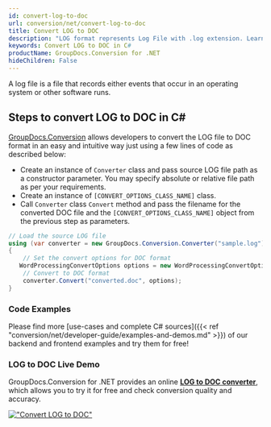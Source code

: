 ```yaml
---
id: convert-log-to-doc
url: conversion/net/convert-log-to-doc
title: Convert LOG to DOC
description: "LOG format represents Log File with .log extension. Learn how to convert LOG to DOC file programmatically in C# language using GroupDocs.Conversion for .NET library."
keywords: Convert LOG to DOC in C#
productName: GroupDocs.Conversion for .NET
hideChildren: False
---
```


A log file is a file that records either events that occur in an operating system or other software runs.

## Steps to convert LOG to DOC in C#

[GroupDocs.Conversion](https://products.groupdocs.com/conversion/net) allows developers to convert the LOG file to DOC format in an easy and intuitive way just using a few lines of code as described below:

* Create an instance of `Converter` class and pass source LOG file path as a constructor parameter. You may specify absolute or relative file path as per your requirements. 
* Create an instance of `[CONVERT_OPTIONS_CLASS_NAME]` class.
* Call `Converter` class `Convert` method and pass the filename for the converted DOC file and the `[CONVERT_OPTIONS_CLASS_NAME]` object from the previous step as parameters.

```csharp
// Load the source LOG file
using (var converter = new GroupDocs.Conversion.Converter("sample.log"))
{
    // Set the convert options for DOC format
   WordProcessingConvertOptions options = new WordProcessingConvertOptions { Format = GroupDocs.Conversion.FileTypes.WordProcessingFileType.Doc };
    // Convert to DOC format
    converter.Convert("converted.doc", options);
}
```

### Code Examples

Please find more [use-cases and complete C# sources]({{< ref "conversion/net/developer-guide/examples-and-demos.md" >}}) of our backend and frontend examples and try them for free!

### LOG to DOC Live Demo

GroupDocs.Conversion for .NET provides an online [**LOG to DOC converter**](https://products.groupdocs.app/conversion/log-to-doc), which allows you to try it for free and check conversion quality and accuracy.

[!["Convert LOG to DOC"](conversion/net/images/convert-to-doc/convert-log-to-doc.png)](https://products.groupdocs.app/conversion/log-to-doc)